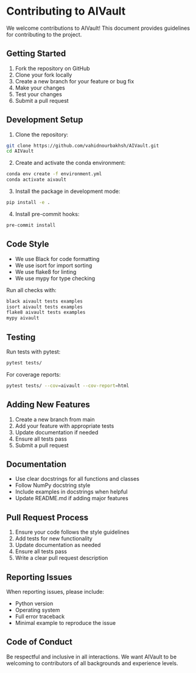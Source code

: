 # Contributing to AIVault

We welcome contributions to AIVault! This document provides guidelines for contributing to the project.

## Getting Started

1. Fork the repository on GitHub
2. Clone your fork locally
3. Create a new branch for your feature or bug fix
4. Make your changes
5. Test your changes
6. Submit a pull request

## Development Setup

1. Clone the repository:
```bash
git clone https://github.com/vahidnourbakhsh/AIVault.git
cd AIVault
```

2. Create and activate the conda environment:
```bash
conda env create -f environment.yml
conda activate aivault
```

3. Install the package in development mode:
```bash
pip install -e .
```

4. Install pre-commit hooks:
```bash
pre-commit install
```

## Code Style

- We use Black for code formatting
- We use isort for import sorting  
- We use flake8 for linting
- We use mypy for type checking

Run all checks with:
```bash
black aivault tests examples
isort aivault tests examples
flake8 aivault tests examples
mypy aivault
```

## Testing

Run tests with pytest:
```bash
pytest tests/
```

For coverage reports:
```bash
pytest tests/ --cov=aivault --cov-report=html
```

## Adding New Features

1. Create a new branch from main
2. Add your feature with appropriate tests
3. Update documentation if needed
4. Ensure all tests pass
5. Submit a pull request

## Documentation

- Use clear docstrings for all functions and classes
- Follow NumPy docstring style
- Include examples in docstrings when helpful
- Update README.md if adding major features

## Pull Request Process

1. Ensure your code follows the style guidelines
2. Add tests for new functionality
3. Update documentation as needed
4. Ensure all tests pass
5. Write a clear pull request description

## Reporting Issues

When reporting issues, please include:
- Python version
- Operating system
- Full error traceback
- Minimal example to reproduce the issue

## Code of Conduct

Be respectful and inclusive in all interactions. We want AIVault to be welcoming to contributors of all backgrounds and experience levels.
